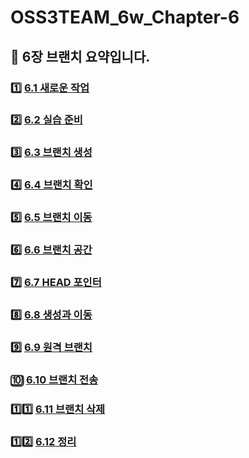 # OSS3TEAM_6w_Chapter-6
📌 6장 브랜치 요약입니다.
-----------------------------------------

### :one: <a href = "https://github.com/OSS3TEAM/DMU_OSS/blob/main/OSS3TEAM_6w_Chapter-6/6.1%20%EC%83%88%EB%A1%9C%EC%9A%B4%20%EC%9E%91%EC%97%85.md"> 6.1 새로운 작업 </a>

### :two: <a href = "https://github.com/OSS3TEAM/DMU_OSS/blob/main/OSS3TEAM_6w_Chapter-6/6.2%20%EC%8B%A4%EC%8A%B5%20%EC%A4%80%EB%B9%84.md"> 6.2 실습 준비 </a>

### :three: <a href = "https://github.com/OSS3TEAM/DMU_OSS/blob/main/OSS3TEAM_6w_Chapter-6/6.3%20%EB%B8%8C%EB%9E%9C%EC%B9%98%20%EC%83%9D%EC%84%B1.md"> 6.3 브랜치 생성 </a>

### :four: <a href = "https://github.com/OSS3TEAM/DMU_OSS/blob/main/OSS3TEAM_6w_Chapter-6/6.4%20%EB%B8%8C%EB%9E%9C%EC%B9%98%20%ED%99%95%EC%9D%B8.md"> 6.4 브랜치 확인 </a>

### :five: <a href = "https://github.com/OSS3TEAM/DMU_OSS/blob/main/OSS3TEAM_6w_Chapter-6/6.5%20%EB%B8%8C%EB%9E%9C%EC%B9%98%20%EC%9D%B4%EB%8F%99.md" > 6.5 브랜치 이동 </a>

### :six: <a href = "https://github.com/OSS3TEAM/DMU_OSS/blob/main/OSS3TEAM_6w_Chapter-6/6.6%20%EB%B8%8C%EB%9E%9C%EC%B9%98%20%EA%B3%B5%EA%B0%84.md"> 6.6 브랜치 공간 </a>

### :seven: <a href = "https://github.com/OSS3TEAM/DMU_OSS/blob/main/OSS3TEAM_6w_Chapter-6/6.7%20HEAD%20%ED%8F%AC%EC%9D%B8%ED%84%B0.md"> 6.7 HEAD 포인터 </a>

### :eight: <a href = "https://github.com/OSS3TEAM/DMU_OSS/blob/main/OSS3TEAM_6w_Chapter-6/6.8%20%EC%83%9D%EC%84%B1%EA%B3%BC%20%EC%9D%B4%EB%8F%99.md"> 6.8 생성과 이동 </a>

### :nine: <a href = "https://github.com/OSS3TEAM/DMU_OSS/blob/main/OSS3TEAM_6w_Chapter-6/6.9%20%EC%9B%90%EA%B2%A9%20%EB%B8%8C%EB%9E%9C%EC%B9%98.md"> 6.9 원격 브랜치 </a>

### 🔟 <a href = "https://github.com/OSS3TEAM/DMU_OSS/blob/main/OSS3TEAM_6w_Chapter-6/6.10%20%EB%B8%8C%EB%9E%9C%EC%B9%98%20%EC%A0%84%EC%86%A1.md"> 6.10 브랜치 전송 </a>

### :one::one: <a href = "https://github.com/OSS3TEAM/DMU_OSS/blob/main/OSS3TEAM_6w_Chapter-6/6.11%20%EB%B8%8C%EB%9E%9C%EC%B9%98%20%EC%82%AD%EC%A0%9C.md"> 6.11 브랜치 삭제 </a>

### :one::two: <a href = "https://github.com/OSS3TEAM/DMU_OSS/blob/main/OSS3TEAM_6w_Chapter-6/6.12%20%EC%A0%95%EB%A6%AC.md"> 6.12 정리 </a>
